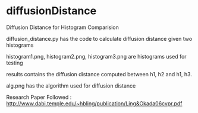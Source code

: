 # diffusionDistance
Diffusion Distance for Histogram Comparision


diffusion_distance.py has the code to calculate diffusion distance given two histograms


histogram1.png, histogram2.png, histogram3.png are histograms used for testing


results contains the diffusion distance computed between h1, h2 and h1, h3.


alg.png has the algorithm used for diffusion distance


Research Paper Followed : http://www.dabi.temple.edu/~hbling/publication/Ling&Okada06cvpr.pdf
